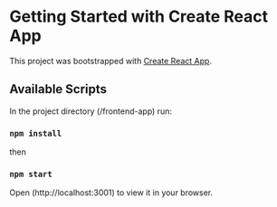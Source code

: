 # Getting Started with Create React App

This project was bootstrapped with [Create React App](https://github.com/facebook/create-react-app).

## Available Scripts

In the project directory (/frontend-app) run:

### `npm install`

then 

### `npm start`

Open (http://localhost:3001) to view it in your browser.

